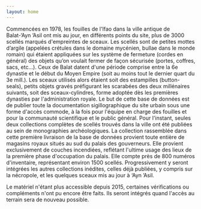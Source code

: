 ```yaml
---
layout: home
---
```

Commencées en 1978, les fouilles de l'Ifao dans la ville antique de Balat-‘Ayn ’Asil ont mis au jour, en différents points du site, plus de 3000 scellés marqués d'empreintes de sceaux. Les scellés sont de petites mottes d’argile (appelées crétules dans le domaine mycénien, bullae dans le monde romain) qui étaient appliquées sur les système de fermeture (cordes en général) des objets qu’on voulait fermer de façon sécurisée (portes, coffres, sacs, etc…). Ceux de Balat datent d'une période comprise entre la 6e dynastie et le début du Moyen Empire (soit au moins tout le dernier quart du 3e mill.). Les sceaux utilisés alors étaient soit des estampilles (button-seals), petits objets gravés préfigurant les scarabées des deux millénaires suivants, soit des sceaux-cylindres, forme adoptée dès les premières dynasties par l'administration royale. Le but de cette base de données est de publier toute la documentation sigillographique du site urbain sous une forme d'accès commode, à la fois pour l'équipe en charge des fouilles et pour la communauté scientifique et le public général. Pour l'instant, seules deux collections complètes de scellés trouvés dans la ville ont été publiées au sein de monographies archéologiques. La collection rassemblée dans cette première livraison de la base de données provient toute entière de magasins royaux situés au sud du palais des gouverneurs. Elle provient exclusivement de couches incendiées, reflétant l'ultime usage des lieux de la première phase d'occupation du palais. Elle compte près de 800 numéros d'inventaire, représentant environ 1500 scellés. Progressivement y seront intégrées les autres collections inédites, celles déjà publiées, y compris sur la nécropole, et les quelques sceaux mis au jour à ‘Ayn ’Asil.

Le matériel n'étant plus accessible depuis 2015, certaines vérifications ou compléments n'ont pu encore être faits. Ils seront intégrés quand l'accès au terrain sera de nouveau possible.
